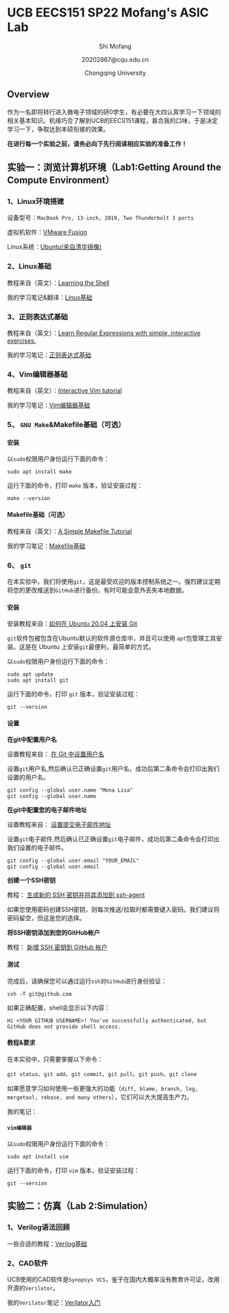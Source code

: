 # UCB EECS151 SP22 Mofang's ASIC Lab

<p align="center">
Shi Mofang
</p>
<p align="center">
20202867@cqu.edu.cn
</p>
<p align="center">
Chongqing University
</p>

## Overview

作为一名即将转行进入微电子领域的研0学生，有必要在大四认真学习一下领域的相关基本知识。机缘巧合了解到UCB的EECS151课程，甚合我的口味，于是决定学习一下，争取达到本硕衔接的效果。

**在进行每一个实验之前，请务必向下先行阅读相应实验的准备工作！**

## 实验一：浏览计算机环境（Lab1:Getting Around the Compute Environment）

### 1、Linux环境搭建

设备型号：`MacBook Pro, 13-inch, 2019, Two Thunderbolt 3 ports`

虚拟机软件：[VMware Fusion](https://www.vmware.com/products/fusion.html)

Linux系统：[Ubuntu(来自清华镜像)](https://mirrors.tuna.tsinghua.edu.cn/ubuntu-releases/)

### 2、Linux基础

教程来自（英文）：[Learning the Shell](http://linuxcommand.org/lc3_learning_the_shell.php)

我的学习笔记&翻译：[Linux基础](asic_lab_1/Linux_Basic.md)

### 3、正则表达式基础

教程来自（英文）：[Learn Regular Expressions with simple, interactive exercises.](https://regexone.com)

我的学习笔记：[正则表达式基础](asic_lab_1/regular_expressions.md)

### 4、Vim编辑器基础

教程来自（英文）：[Interactive Vim tutorial](https://www.openvim.com/tutorial.html)

我的学习笔记：[Vim编辑器基础](asic_lab_1/Vim_editor_basics.md)

### 5、 `GNU Make`&Makefile基础（可选）

#### 安装

以`sudo`权限用户身份运行下面的命令：

```
sudo apt install make
```

运行下面的命令，打印 `make` 版本，验证安装过程：

```
make --version
```

#### Makefile基础（可选）

教程来自（英文）：[A Simple Makefile Tutorial](https://cs.colby.edu/maxwell/courses/tutorials/maketutor/)

我的学习笔记：[Makefile基础](asic_lab_1/makefile.md)

### 6、 `git`

在本实验中，我们将使用`git`，这是最受欢迎的版本控制系统之一。强烈建议定期将您的更改推送到`GitHub`进行备份。有时可能会意外丢失本地数据。

#### 安装

安装教程来自：[如何在 Ubuntu 20.04 上安装 Git](https://zhuanlan.zhihu.com/p/137578868)

`git`软件包被包含在Ubuntu默认的软件源仓库中，并且可以使用 `apt`包管理工具安装。这是在 Ubuntu 上安装`git`最便利，最简单的方式。

以`sudo`权限用户身份运行下面的命令：

```
sudo apt update
sudo apt install git
```

运行下面的命令，打印 `git` 版本，验证安装过程：

```
git --version
```

#### 设置

**在git中配置用户名**

设置教程来自：
[在 Git 中设置用户名](https://docs.github.com/zh/get-started/getting-started-with-git/setting-your-username-in-git)

设置`git`用户名,然后确认已正确设置`git`用户名，成功后第二条命令会打印出我们设置的用户名。

```
git config --global user.name "Mona Lisa"
git config --global user.name
```

**在git中配置您的电子邮件地址**

设置教程来自：
[设置提交电子邮件地址](https://docs.github.com/zh/account-and-profile/setting-up-and-managing-your-personal-account-on-github/managing-email-preferences/setting-your-commit-email-address)

设置`git`电子邮件,然后确认已正确设置`git`电子邮件，成功后第二条命令会打印出我们设置的电子邮件。

```
git config --global user.email "YOUR_EMAIL"
git config --global user.email
```

**创建一个SSH密钥**

教程：
[生成新的 SSH 密钥并将其添加到 ssh-agent](https://docs.github.com/zh/authentication/connecting-to-github-with-ssh/generating-a-new-ssh-key-and-adding-it-to-the-ssh-agent)

如果您使用密码创建SSH密钥，则每次推送/拉取时都需要键入密码。我们建议将密码留空，但这是您的选择。

**将SSH密钥添加到您的GitHub帐户**

教程：
[新增 SSH 密钥到 GitHub 帐户](https://docs.github.com/zh/authentication/connecting-to-github-with-ssh/adding-a-new-ssh-key-to-your-github-account)

#### 测试

完成后，请确保您可以通过运行`ssh`对`GitHub`进行身份验证：

```
ssh -T git@github.com
```

如果正确配置，shell会显示以下内容：

```
Hi <YOUR GITHUB USERNAME>! You've successfully authenticated, but GitHub does not provide shell access.
```

#### 教程&要求

在本实验中，只需要掌握以下命令：

`git status`、`git add`、`git commit`、`git pull`、`git push`、`git clone`

如果愿意学习如何使用一些更强大的功能（`diff, blame, branch, log, mergetool, rebase, and many others`），它们可以大大提高生产力。

我的笔记：

#### `vim编辑器`

以`sudo`权限用户身份运行下面的命令：

```
sudo apt install vim
```

运行下面的命令，打印 `vim` 版本，验证安装过程：

```
git --version
```

## 实验二：仿真（Lab 2:Simulation）

### 1、Verilog语法回顾

一些合适的教程：[Verilog基础](asic_lab_2/SETP1_Verilog.md)

### 2、CAD软件

UCB使用的CAD软件是`Synopsys VCS`，鉴于在国内大概率没有教育许可证，改用开源的`Verilator`。

我的`Verilator`笔记：[Verilator入门](asic_lab_2/STEP2_Verilator.md)

